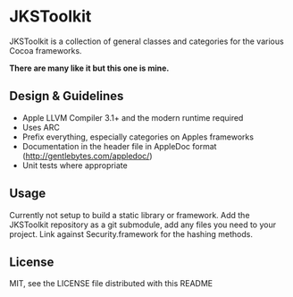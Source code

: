 # JKSToolkit

JKSToolkit is a collection of general classes and categories for the various 
Cocoa frameworks.

**There are many like it but this one is mine.**


## Design & Guidelines

* Apple LLVM Compiler 3.1+ and the modern runtime required
* Uses ARC
* Prefix  everything, especially categories on Apples frameworks
* Documentation in the header file in AppleDoc format (http://gentlebytes.com/appledoc/)
* Unit tests where appropriate


## Usage

Currently not setup to build a static library or framework. Add the JKSToolkit 
repository as a git submodule, add any files you need to your project. Link 
against Security.framework for the hashing methods.


## License

MIT, see the LICENSE file distributed with this README

